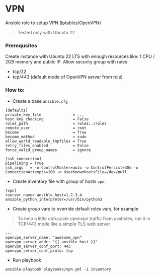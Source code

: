 # VPN
Ansible role to setup VPN (Iptables/OpenVPN)

> Tested only with Ubuntu 22

### Prerequsites

Create instance with Ubuntu 22 LTS with enough resources like: 1 CPU / 2GB memory and public IP.
Allow security group with rules
- tcp/22
- tcp/443 (default mode of OpenVPN server from role)

### How to:
- Create a base `ansible.cfg`
```
[defaults]
private_key_file              = ...
host_key_checking             = False
roles_path                    = roles:./roles
remote_user                   = root
become                        = True
become_method                 = sudo
allow_world_readable_tmpfiles = True
retry_files_enabled           = False
force_valid_group_names       = ignore

[ssh_connection]
pipelining = True
ssh_args   = -o ControlMaster=auto -o ControlPersist=30m -o ConnectionAttempts=100 -o UserKnownHostsFile=/dev/null
```
- Create inventory file with group of hosts `vpn`:

```
[vpn]
<server_name> ansible_host=1.2.3.4 ansible_python_interpreter=/usr/bin/python3

```

- Create group vars to override default roles vars, for example

> To help a little obfuscate openvpn traffic from assholes, run it in TCP/443 mode like a simple TLS web server

```
---
openvpn_server_name: "awesome_vpn"
openvpn_server_addr: "{{ ansible_host }}"
openvpn_server_conf_port: 443
openvpn_server_conf_proto: tcp
```

- Run playbook
```
ansible-playbook playbooks/vpn.yml -i inventory
```
